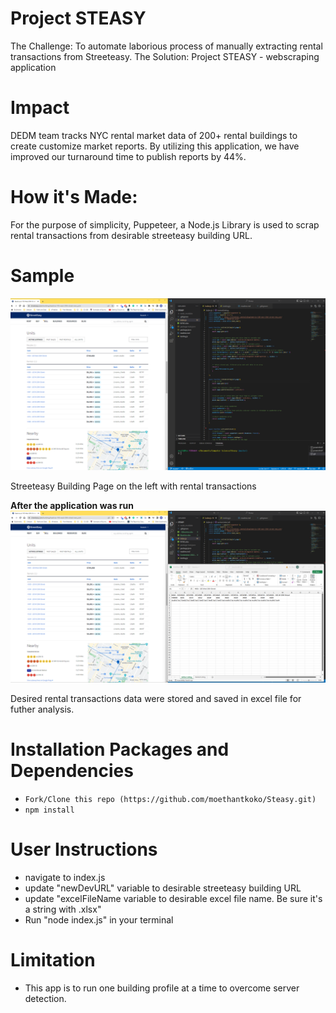 # Project STEASY
 
The Challenge: To automate laborious process of manually extracting rental transactions from Streeteasy.
The Solution: Project STEASY - webscraping application

# Impact

DEDM team tracks NYC rental market data of 200+ rental buildings to create customize market reports. By utilizing this application, we have improved our turnaround time to publish reports by 44%. 

# How it's Made: 

For the purpose of simplicity, Puppeteer, a Node.js Library is used to scrap rental transactions from desirable streeteasy building URL.

# Sample
![Image!](Screenshot-v1.png)

Streeteasy Building Page on the left with rental transactions

**After the application was run**
![Image!](Screenshot-v2.png)

Desired rental transactions data were stored and saved in excel file for futher analysis.



# Installation Packages and Dependencies
- `Fork/Clone this repo (https://github.com/moethantkoko/Steasy.git) `
- `npm install`

# User Instructions
- navigate to index.js
- update "newDevURL" variable to desirable streeteasy building URL
- update "excelFileName variable to desirable excel file name. Be sure it's a string with .xlsx"
- Run "node index.js" in your terminal


# Limitation
- This app is to run one building profile at a time to overcome server detection. 
